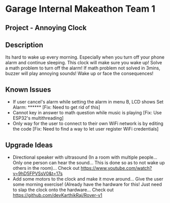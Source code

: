 # Garage Internal Makeathon Team 1

## Project - Annoying Clock

## Description
Its hard to wake up every morning. Especially when you turn off your phone alarm and continue sleeping. This clock will make sure you wake up! Solve a math problem to turn off the alarm! If math problem not solved in 3mins, buzzer will play annoying sounds! Wake up or face the consequences!

## Known Issues
* If user cancel's alarm while setting the alarm in menu B, LCD shows Set Alarm: ****** [Fix: Need to get rid of this] <br>
* Cannot key in answer to math question while music is playing [Fix: Use ESP32's multithreading] <br>
* Only way for the user to connect to their own WiFi network is by editing the code [Fix: Need to find a way to let user register WiFi credentials] <br>

## Upgrade Ideas
* Directional speaker with ultrasound (In a room with multiple people... Only one person can hear the sound... This is done so as to not wake up others in the room)... Check out https://www.youtube.com/watch?v=9hD5FPVSsV0&t=17s <br>
* Add some motors to the clock and make it move around... Give the user some morning exercise! (Already have the hardware for this! Just need to slap the clock onto the hardware... Check out https://github.com/devKarthikRaj/Rover-v1 <br>